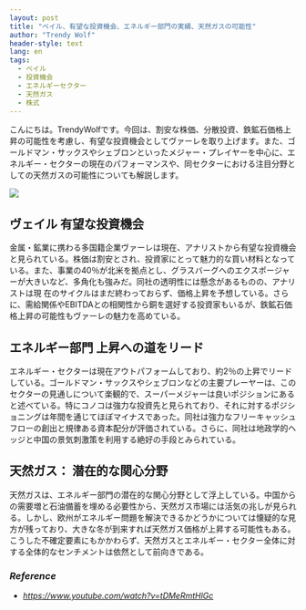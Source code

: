 ```yaml
---
layout: post
title: "ベイル、有望な投資機会、エネルギー部門の実績、天然ガスの可能性"
author: "Trendy Wolf"
header-style: text
lang: en
tags:
  - ベイル
  - 投資機会
  - エネルギーセクター
  - 天然ガス
  - 株式
---
```


こんにちは。TrendyWolfです。今回は、割安な株価、分散投資、鉄鉱石価格上昇の可能性を考慮し、有望な投資機会としてヴァーレを取り上げます。また、ゴールドマン・サックスやシェブロンといったメジャー・プレイヤーを中心に、エネルギー・セクターの現在のパフォーマンスや、同セクターにおける注目分野としての天然ガスの可能性についても解説します。

<img
    src="https://i.ytimg.com/vi/tDMeRmtHlGc/hqdefault.jpg"
/>


## ヴェイル 有望な投資機会
金属・鉱業に携わる多国籍企業ヴァーレは現在、アナリストから有望な投資機会と見られている。株価は割安とされ、投資家にとって魅力的な買い材料となっている。また、事業の40％が北米を拠点とし、グラスバーグへのエクスポージャーが大きいなど、多角化も強みだ。同社の透明性には懸念があるものの、アナリストは現 在のサイクルはまだ終わっておらず、価格上昇を予想している。さらに、需給関係やEBITDAとの相関性から銅を選好する投資家もいるが、鉄鉱石価格上昇の可能性もヴァーレの魅力を高めている。

## エネルギー部門 上昇への道をリード
エネルギー・セクターは現在アウトパフォームしており、約2％の上昇でリードしている。ゴールドマン・サックスやシェブロンなどの主要プレーヤーは、このセクターの見通しについて楽観的で、スーパーメジャーは良いポジションにあると述べている。特にコノコは強力な投資先と見られており、それに対するポジショニングは年間を通じてほぼマイナスであった。同社は強力なフリーキャッシュフローの創出と規律ある資本配分が評価されている。さらに、同社は地政学的ヘッジと中国の景気刺激策を利用する絶好の手段とみられている。

## 天然ガス： 潜在的な関心分野
天然ガスは、エネルギー部門の潜在的な関心分野として浮上している。中国からの需要増と石油備蓄を埋める必要性から、天然ガス市場には活気の兆しが見られる。しかし、欧州がエネルギー問題を解決できるかどうかについては懐疑的な見方が残っており、大きな冬が到来すれば天然ガス価格が上昇する可能性もある。こうした不確定要素にもかかわらず、天然ガスとエネルギー・セクター全体に対する全体的なセンチメントは依然として前向きである。


### _Reference_
- _https://www.youtube.com/watch?v=tDMeRmtHlGc_

